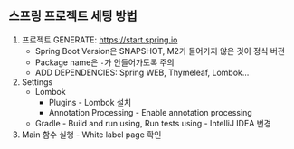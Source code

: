 ## 스프링 프로젝트 세팅 방법
1. 프로젝트 GENERATE: https://start.spring.io
	- Spring Boot Version은 SNAPSHOT, M2가 들어가지 않은 것이 정식 버전
	- Package name은 `-`가 안들어가도록 주의
	- ADD DEPENDENCIES: Spring WEB, Thymeleaf, Lombok...
2. Settings
	- Lombok
		- Plugins - Lombok 설치
		- Annotation Processing - Enable annotation processing
	- Gradle - Build and run using, Run tests using - IntelliJ IDEA 변경
3. Main 함수 실행 - White label page 확인